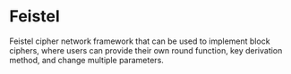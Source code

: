 # Feistel
Feistel cipher network framework that can be used to implement block ciphers, where users can provide their own round function, key derivation method, and change multiple parameters.
